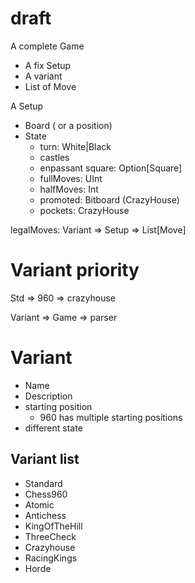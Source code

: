 # draft

A complete Game
  - A fix Setup
  - A variant
  - List of Move


A Setup
  - Board ( or a position)
  - State
    - turn: White|Black
    - castles
    - enpassant square: Option[Square]
    - fullMoves: UInt
    - halfMoves: Int
    - promoted: Bitboard (CrazyHouse)
    - pockets: CrazyHouse

legalMoves: Variant => Setup => List[Move]

# Variant priority

Std => 960 => crazyhouse

Variant => Game => parser

# Variant
- Name
- Description
- starting position
  - 960 has multiple starting positions
- different state

## Variant list

  - Standard
  - Chess960
  - Atomic
  - Antichess
  - KingOfTheHill
  - ThreeCheck
  - Crazyhouse
  - RacingKings
  - Horde
